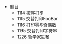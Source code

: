 + 题目
    + 1114 按序打印
    + 1115 交替打印FooBar  
    + 1116 打印零与奇偶数  
    + 1195  交替打印字符串  
    + 1226 哲学家进餐